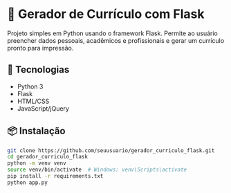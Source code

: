# 📝 Gerador de Currículo com Flask

Projeto simples em Python usando o framework Flask. Permite ao usuário preencher dados pessoais, acadêmicos e profissionais e gerar um currículo pronto para impressão.

## 🚀 Tecnologias

- Python 3
- Flask
- HTML/CSS
- JavaScript/jQuery

## 📦 Instalação

```bash
git clone https://github.com/seuusuario/gerador_curriculo_flask.git
cd gerador_curriculo_flask
python -m venv venv
source venv/bin/activate  # Windows: venv\Scripts\activate
pip install -r requirements.txt
python app.py
